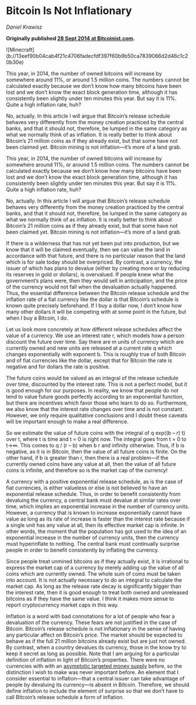 # Bitcoin Is Not Inflationary

_Daniel Krawisz_

**Originally published [28 Sept 2014 at Bitcoinist.com](https://bitcoinist.com/bitcoin-is-not-inflationary/).**

<div class="my-4 text-center">![Minecraft](b://13eef90b04cab4f21c4706fadecfdf397f60b9b50ca7839066d2d46c1c20b30e)</div>

This year, in 2014, the number of owned bitcoins will increase by somewhere around 11%, or around 1.5 million coins. The numbers cannot be calculated exactly because we don’t know how many bitcoins have been lost and we don’t know the exact block generation time, although it has consistently been slightly under ten minutes this year. But say it is 11%. Quite a high inflation rate, huh?

No, actually. In this article I will argue that Bitcoin’s release schedule behaves very differently from the money creation practiced by the central banks, and that it should not, therefore, be lumped in the same category as what we normally think of as inflation. It is really better to think about Bitcoin’s 21 million coins as if they already exist, but that some have not been claimed yet. Bitcoin mining is not inflation—it’s more of a land grab.	

This year, in 2014, the number of owned bitcoins will increase by somewhere around 11%, or around 1.5 million coins. The numbers cannot be calculated exactly because we don’t know how many bitcoins have been lost and we don’t know the exact block generation time, although it has consistently been slightly under ten minutes this year. But say it is 11%. Quite a high inflation rate, huh?

No, actually. In this article I will argue that Bitcoin’s release schedule behaves very differently from the money creation practiced by the central banks, and that it should not, therefore, be lumped in the same category as what we normally think of as inflation. It is really better to think about Bitcoin’s 21 million coins as if they already exist, but that some have not been claimed yet. Bitcoin mining is not inflation—it’s more of a land grab.

If there is a wilderness that has not yet been put into production, but we know that it will be claimed eventually, then we can value the land in accordance with that future, and there is no particular reason that the land which is for sale today should be overpriced. By contrast, a currency, the issuer of which has plans to devalue (either by creating more or by reducing its reserves in gold or dollars), is overvalued. If people knew what the government’s plans were, then they would sell in anticipation, and the price of the currency would not fall when the devaluation actually happened. Thus, the essential difference between the Bitcoin release schedule and the inflation rate of a fiat currency like the dollar is that Bitcoin’s schedule is known quite precisely beforehand. If I buy a dollar now, I don’t know how many other dollars it will be competing with at some point in the future, but when I buy a Bitcoin, I do.

Let us look more concretely at how different release schedules affect the value of a currency. We use an interest rate r, which models how a person discount the future over time. Say there are m units of currency which are currently owned and new units are released at a current rate q which changes exponentially with exponent b. This is roughly true of both Bitcoin and of fiat currencies like the dollar, except that for Bitcoin the rate is negative and for dollars the rate is positive.

The future coins would be valued as an integral of the release schedule over time, discounted by the interest rate. This is not a perfect model, but it is good enough for our purposes. In reality, we know that people do not tend to value future goods perfectly according to an exponential function, but there are incentives which favor those who learn to do so. Furthermore, we also know that the interest rate changes over time and is not constant. However, we only require qualitative conclusions and I doubt these caveats will be important enough to make a real difference.

So we estimate the value of future coins with the integral of q exp((b – r) t) over t, where t is time and t = 0 is right now. The integral goes from t = 0 to t→∞. This comes to q / (r – b) when b r and infinity otherwise. Thus, if b is negative, as it is in Bitcoin, then the value of all future coins is finite. On the other hand, if b is greater than r, then there is a real problem—if the currently owned coins have any value at all, then the value of all future coins is infinite, and therefore so is the market cap of the currency!

A currency with a positive exponential release schedule, as is the case of fiat currencies, is either valueless or else is not believed to have an exponential release schedule. Thus, in order to benefit consistently from devaluing the currency, a central bank must devalue at similar rates over time, which implies an exponential increase in the number of currency units. However, a currency that is known to increase exponentially cannot have value as long as its rate of increase is faster than the interest rate because if a single unit has any value at all, then its effective market cap is infinite. In other words, the moment that the population has got used to the idea of an exponential increase in the number of currency units, then the currency must hyperinflate to nothing. The central bank must continually surprise people in order to benefit consistently by inflating the currency.

Since people treat unmined bitcoins as if they actually exist, it is irrational to express the market cap of a currency by merely adding up the value of all coins which are currently owned. The whole sum of coins must be taken into account. It is not actually necessary to do an integral to calculate the market cap. As long as the release rate decay is significantly bigger than the interest rate, then it is good enough to treat both owned and unreleased bitcoins as if they have the same value. I think it makes more sense to report cryptocurrency market caps in this way.

Inflation is a word with bad connotations for a lot of people who fear a devaluation of the currency. These fears are not justified in the case of Bitcoin. Bitcoin’s release schedule is not inflationary in the sense of having any particular affect on Bitcoin’s price. The market should be expected to behave as if the full 21 million bitcoins already exist but are just not owned. By contrast, when a country devalues its currency, those in the know try to keep it secret as long as possible. Note that I am arguing for a particular definition of inflation in light of Bitcoin’s properties. There were no currencies with with an [asymptotic targeted money supply](https://nakamotoinstitute.org/mempool/the-bitcoin-central-banks-perfect-monetary-policy/) before, so the distinction I wish to make was never important before. An element that I consider essential to inflation—that a central issuer can take advantage of people by devaluing its currency—is absent in Bitcoin. Therefore, we should define inflation to include the element of surprise so that we don’t have to call Bitcoin’s release schedule a form of inflation.

